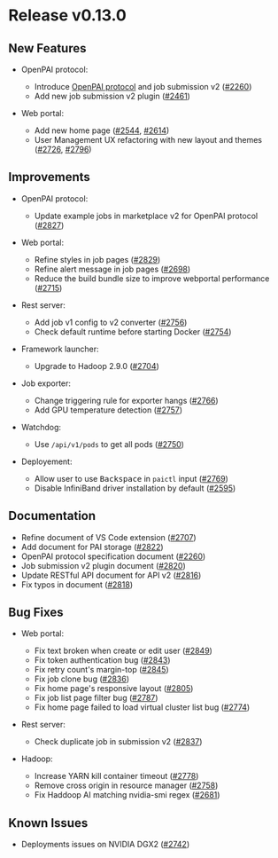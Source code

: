 # Release v0.13.0


## New Features

* OpenPAI protocol:
  - Introduce [OpenPAI protocol](./docs/pai-job-protocol.yaml) and job submission v2 ([#2260](https://github.com/microsoft/pai/pull/2260))
  - Add new job submission v2 plugin ([#2461](https://github.com/microsoft/pai/pull/2461))

* Web portal:
  - Add new home page ([#2544](https://github.com/microsoft/pai/pull/2544), [#2614](https://github.com/microsoft/pai/pull/2614))
  - User Management UX refactoring with new layout and themes ([#2726](https://github.com/microsoft/pai/pull/2726), [#2796](https://github.com/microsoft/pai/pull/2796))


## Improvements

* OpenPAI protocol:
  - Update example jobs in marketplace v2 for OpenPAI protocol ([#2827](https://github.com/microsoft/pai/pull/2827))

* Web portal:
  - Refine styles in job pages ([#2829](https://github.com/microsoft/pai/pull/2829))
  - Refine alert message in job pages ([#2698](https://github.com/microsoft/pai/pull/2698))
  - Reduce the build bundle size to improve webportal performance ([#2715](https://github.com/microsoft/pai/pull/2715))

* Rest server:
  - Add job v1 config to v2 converter ([#2756](https://github.com/microsoft/pai/pull/2756))
  - Check default runtime before starting Docker ([#2754](https://github.com/microsoft/pai/pull/2754))

* Framework launcher:
  - Upgrade to Hadoop 2.9.0 ([#2704](https://github.com/microsoft/pai/pull/2704))

* Job exporter:
  - Change triggering rule for exporter hangs ([#2766](https://github.com/microsoft/pai/pull/2766))
  - Add GPU temperature detection ([#2757](https://github.com/microsoft/pai/pull/2757))

* Watchdog:
  - Use `/api/v1/pods` to get all pods ([#2750](https://github.com/microsoft/pai/pull/2750))

* Deployement:
  - Allow user to use <kbd>Backspace</kbd> in `paictl` input ([#2769](https://github.com/microsoft/pai/pull/2769))
  - Disable InfiniBand driver installation by default ([#2595](https://github.com/microsoft/pai/pull/2595))


## Documentation

* Refine document of VS Code extension ([#2707](https://github.com/microsoft/pai/pull/2707))
* Add document for PAI storage ([#2822](https://github.com/microsoft/pai/pull/2822))
* OpenPAI protocol specification document ([#2260](https://github.com/microsoft/pai/pull/2260))
* Job submission v2 plugin document ([#2820](https://github.com/microsoft/pai/pull/2820))
* Update RESTful API document for API v2 ([#2816](https://github.com/microsoft/pai/pull/2816))
* Fix typos in document ([#2818](https://github.com/microsoft/pai/pull/2818))


## Bug Fixes

* Web portal:
  - Fix text broken when create or edit user ([#2849](https://github.com/microsoft/pai/pull/2849))
  - Fix token authentication bug ([#2843](https://github.com/microsoft/pai/pull/2843))
  - Fix retry count's margin-top ([#2845](https://github.com/microsoft/pai/pull/2845))
  - Fix job clone bug ([#2836](https://github.com/microsoft/pai/pull/2836))
  - Fix home page's responsive layout ([#2805](https://github.com/microsoft/pai/pull/2805))
  - Fix job list page filter bug ([#2787](https://github.com/microsoft/pai/pull/2787))
  - Fix home page failed to load virtual cluster list bug ([#2774](https://github.com/microsoft/pai/pull/2774))

* Rest server:
  - Check duplicate job in submission v2 ([#2837](https://github.com/microsoft/pai/pull/2837))

* Hadoop:
  - Increase YARN kill container timeout ([#2778](https://github.com/microsoft/pai/pull/2778))
  - Remove cross origin in resource manager ([#2758](https://github.com/microsoft/pai/pull/2758))
  - Fix Haddoop AI matching nvidia-smi regex ([#2681](https://github.com/microsoft/pai/pull/2681))


## Known Issues

* Deployments issues on NVIDIA DGX2 ([#2742](https://github.com/microsoft/pai/pull/2742))
